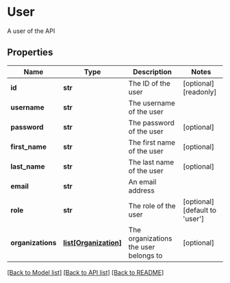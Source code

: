 # User

A user of the API
## Properties
Name | Type | Description | Notes
------------ | ------------- | ------------- | -------------
**id** | **str** | The ID of the user | [optional] [readonly] 
**username** | **str** | The username of the user | 
**password** | **str** | The password of the user | [optional] 
**first_name** | **str** | The first name of the user | [optional] 
**last_name** | **str** | The last name of the user | [optional] 
**email** | **str** | An email address | 
**role** | **str** | The role of the user | [optional] [default to 'user']
**organizations** | [**list[Organization]**](Organization.md) | The organizations the user belongs to | [optional] 

[[Back to Model list]](../README.md#documentation-for-models) [[Back to API list]](../README.md#documentation-for-api-endpoints) [[Back to README]](../README.md)


